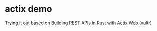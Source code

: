 # actix demo

Trying it out based on [Building REST APIs in Rust with Actix Web (vultr)](https://docs.vultr.com/building-rest-apis-in-rust-with-actix-web#set-up)
